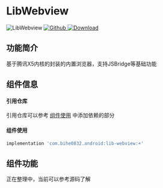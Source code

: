 # LibWebview

![LibWebview](https://img.shields.io/badge/AndroidAppFactory-LibWebview-brightgreen)
[ ![Github](https://img.shields.io/badge/Github-LibWebview-brightgreen?style=social) ](https://github.com/bihe0832/AndroidAppFactory/tree/master/LibWebview)
[ ![Download](https://api.bintray.com/packages/bihe0832/android/lib-webview/images/download.svg) ](https://bintray.com/bihe0832/android/lib-webview/_latestVersion)

## 功能简介

基于腾讯X5内核的封装的内置浏览器，支持JSBridge等基础功能

## 组件信息

#### 引用仓库

引用仓库可以参考 [组件使用](./../start.md) 中添加依赖的部分

#### 组件使用

```groovy
implementation 'com.bihe0832.android:lib-webview:+'
```

## 组件功能

正在整理中，当前可以参考源码了解